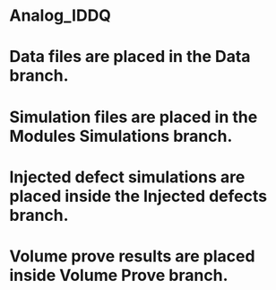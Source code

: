 # Analog_IDDQ

# Data files are placed in the Data branch.
# Simulation files are placed in the Modules Simulations branch.
# Injected defect simulations are placed inside the Injected defects branch.
# Volume prove results are placed inside Volume Prove branch.

